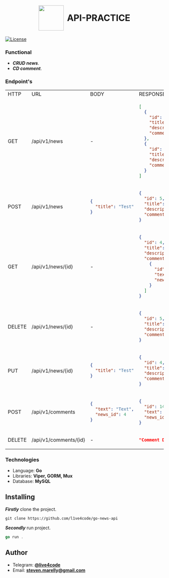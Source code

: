 ﻿<h1 align="center" style="display: flex; align-items: center; justify-content: center;"><img src="https://upload.wikimedia.org/wikipedia/commons/thumb/0/05/Go_Logo_Blue.svg/800px-Go_Logo_Blue.svg.png" width="80" style="margin-right: 10px"> API-PRACTICE</h1>

[![License](https://img.shields.io/badge/license-MIT-green)](https://github.com/arkivanov/MVIKotlin/blob/master/LICENSE)

### Functional

* ***CRUD news***.
* ***CD comment***.

### Endpoint's

<table>
<tr><td>HTTP</td><td> URL</td><td>BODY</td><td>RESPONSE</td></tr>
<tr><td>GET</td><td>/api/v1/news</td>
<td>
-
</td>
<td>

```json
[
  {
    "id": 3,
    "title": "Title",
    "description": "Desc",
    "comments": null
  },
  {
    "id": 4,
    "title": "kek",
    "description": "Desc",
    "comments": null
  }
]
```

</td>
</tr>
<tr><td>POST</td><td>/api/v1/news</td>
<td>

```json
{
  "title": "Test"
}
```

</td>
<td>

```json
{
  "id": 5,
  "title": "Test",
  "description": "",
  "comments": null
}
```

</td></tr>
<tr><td>GET</td><td>/api/v1/news/{id}</td><td>-</td>
<td>

```json
{
  "id": 4,
  "title": "kek",
  "description": "Desc",
  "comments": [
    {
      "id": 13,
      "text": "Text",
      "news_id": 4
    }
  ]
}
```

</td></tr>
<tr><td>DELETE</td><td>/api/v1/news/{id}</td><td>-</td>

<td>

```json
{
  "id": 5,
  "title": "Test",
  "description": "",
  "comments": null
}
```

</td></tr>
<tr><td>PUT</td><td>/api/v1/news/{id}</td>

<td>

```json
{
  "title": "Test"
}
```

</td>
<td>

```json
{
  "id": 4,
  "title": "Test",
  "description": "Desc",
  "comments": null
}
```

</td></tr>
<tr><td>POST</td><td>/api/v1/comments</td>

<td>

```json
{
  "text": "Text",
  "news_id": 4
}
```

</td>

<td>

```json
{
  "id": 14,
  "text": "Text",
  "news_id": 4
}
```

</td></tr>
<tr><td>DELETE</td><td>/api/v1/comments/{id}</td><td>-</td>
<td>

```json
"Comment Deleted Successfully!"
```

</td></tr>
</table>

### Technologies

* Language: **Go**
* Libraries: **Viper, GORM, Mux**
* Database: **MySQL**

## Installing

***Firstly*** clone the project.

```git
git clone https://github.com/l1ve4code/go-news-api
```

***Secondly*** run project.

```go
go run .
```


## Author

* Telegram: **[@live4code](https://t.me/live4code)**
* Email: **steven.marelly@gmail.com**
